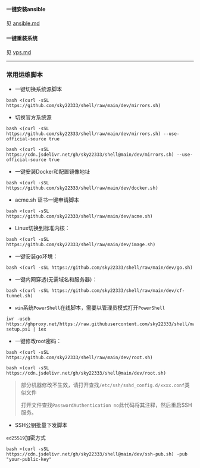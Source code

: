 #### 一键安装ansible

见 [ansible.md](./ansible.md)


#### 一键重装系统

见 [vps.md](./vps.md)

---

### 常用运维脚本

- 一键切换系统源脚本
```
bash <(curl -sSL https://github.com/sky22333/shell/raw/main/dev/mirrors.sh)
```
- 切换官方系统源
```
bash <(curl -sSL https://github.com/sky22333/shell/raw/main/dev/mirrors.sh) --use-official-source true
```
```
bash <(curl -sSL https://cdn.jsdelivr.net/gh/sky22333/shell@main/dev/mirrors.sh) --use-official-source true
```


- 一键安装Docker和配置镜像地址
```
bash <(curl -sSL https://github.com/sky22333/shell/raw/main/dev/docker.sh)
```


- acme.sh 证书一键申请脚本

```
bash <(curl -sSL https://github.com/sky22333/shell/raw/main/dev/acme.sh)
```


- Linux切换到标准内核：
```
bash <(curl -sSL https://github.com/sky22333/shell/raw/main/dev/image.sh)
```

- 一键安装go环境：
```
bash <(curl -sSL https://github.com/sky22333/shell/raw/main/dev/go.sh)
```

- 一键内网穿透(无需域名和服务器)：
```
bash <(curl -sSL https://github.com/sky22333/shell/raw/main/dev/cf-tunnel.sh)
```

- `win`系统`PowerShell`在线脚本，需要以管理员模式打开`PowerShell`
```
iwr -useb https://ghproxy.net/https://raw.githubusercontent.com/sky22333/shell/main/dev/cf-setup.ps1 | iex
```

- 一键修改root密码：
```
bash <(curl -sSL https://github.com/sky22333/shell/raw/main/dev/root.sh)
```
```
bash <(curl -sSL https://cdn.jsdelivr.net/gh/sky22333/shell@main/dev/root.sh)
```
> 部分机器修改不生效，请打开查找`/etc/ssh/sshd_config.d/xxxx.conf`类似文件
> 
> 打开文件查找`PasswordAuthentication no`此代码将其注释，然后重启SSH服务。

- SSH公钥批量下发脚本

`ed25519`加密方式
```
bash <(curl -sSL https://cdn.jsdelivr.net/gh/sky22333/shell@main/dev/ssh-pub.sh) -pub "your-public-key"
```

